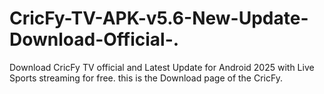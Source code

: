 # CricFy-TV-APK-v5.6-New-Update-Download-Official-.
Download CricFy TV official and Latest Update for Android 2025 with Live Sports streaming for free. this is the Download page of the CricFy.
